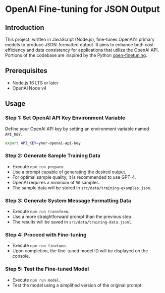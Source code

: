 # OpenAI Fine-tuning for JSON Output

## Introduction

This project, written in JavaScript (Node.js), fine-tunes OpenAI's primary models to produce JSON-formatted output. It aims to enhance both cost-efficiency and data consistency for applications that utilize the OpenAI API. Portions of the codebase are inspired by the Python [open-finetuning](https://github.com/horosin/open-finetuning).


## Prerequisites
- Node.js 16 LTS or later
- OpenAI Node v4

## Usage

### Step 1: Set OpenAI API Key Environment Variable
Define your OpenAI API key by setting an environment variable named `API_KEY`.
```bash
export API_KEY=your-openai-api-key
```

### Step 2: Generate Sample Training Data
- Execute `npm run prepare`.
- Use a prompt capable of generating the desired output.
- For optimal sample quality, it is recommended to use GPT-4.
- OpenAI requires a minimum of `50` samples.
- The sample data will be stored in `src/data/training-examples.json`.

### Step 3: Generate System Message Formatting Data
- Execute `npm run transform`.
- Use a more straightforward prompt than the previous step.
- The results will be saved in `src/data/training-data.jsonl`.

### Step 4: Proceed with Fine-tuning
- Execute `npm run finetune`.
- Upon completion, the fine-tuned model ID will be displayed on the console.

### Step 5: Test the Fine-tuned Model
- Execute `npm run model`.
- Test the model using a simplified version of the original prompt.

